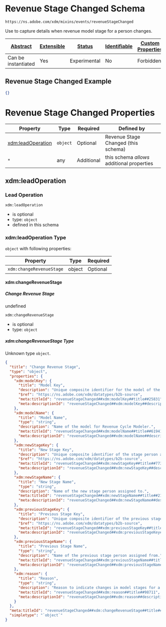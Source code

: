 
# Revenue Stage Changed Schema

```
https://ns.adobe.com/xdm/mixins/events/revenueStageChanged
```

Use to capture details when revenue model stage for a person changes.

| [Abstract](../../../../abstract.md) | [Extensible](../../../../extensions.md) | [Status](../../../../status.md) | [Identifiable](../../../../id.md) | [Custom Properties](../../../../extensions.md) | [Additional Properties](../../../../extensions.md) | Defined In |
|-------------------------------------|-----------------------------------------|---------------------------------|-----------------------------------|------------------------------------------------|----------------------------------------------------|------------|
| Can be instantiated | Yes | Experimental | No | Forbidden | Permitted | [fieldgroups/experience-event/events/revenueStageChanged.schema.json](fieldgroups/experience-event/events/revenueStageChanged.schema.json) |

## Revenue Stage Changed Example
```json
{}
```

# Revenue Stage Changed Properties

| Property | Type | Required | Defined by |
|----------|------|----------|------------|
| [xdm:leadOperation](#xdmleadoperation) | `object` | Optional | Revenue Stage Changed (this schema) |
| `*` | any | Additional | this schema *allows* additional properties |

## xdm:leadOperation
### Lead Operation

`xdm:leadOperation`
* is optional
* type: `object`
* defined in this schema

### xdm:leadOperation Type


`object` with following properties:


| Property | Type | Required |
|----------|------|----------|
| `xdm:changeRevenueStage`| object | Optional |



#### xdm:changeRevenueStage
##### Change Revenue Stage

undefined

`xdm:changeRevenueStage`
* is optional
* type: `object`

##### xdm:changeRevenueStage Type

Unknown type `object`.

```json
{
  "title": "Change Revenue Stage",
  "type": "object",
  "properties": {
    "xdm:modelKey": {
      "title": "Model Key",
      "description": "Unique composite identifier for the model of the Revenue Cycle Modeler.",
      "$ref": "https://ns.adobe.com/xdm/datatypes/b2b-source",
      "meta:titleId": "revenueStageChanged##xdm:modelKey##title##25831",
      "meta:descriptionId": "revenueStageChanged##xdm:modelKey##description##37271"
    },
    "xdm:modelName": {
      "title": "Model Name",
      "type": "string",
      "description": "Name of the model for Revenue Cycle Modeler.",
      "meta:titleId": "revenueStageChanged##xdm:modelName##title##61941",
      "meta:descriptionId": "revenueStageChanged##xdm:modelName##description##64651"
    },
    "xdm:newStageKey": {
      "title": "New Stage Key",
      "description": "Unique composite identifier of the stage person assigned to.",
      "$ref": "https://ns.adobe.com/xdm/datatypes/b2b-source",
      "meta:titleId": "revenueStageChanged##xdm:newStageKey##title##7731",
      "meta:descriptionId": "revenueStageChanged##xdm:newStageKey##description##67771"
    },
    "xdm:newStageName": {
      "title": "New Stage Name",
      "type": "string",
      "description": "Name of the new stage person assigned to.",
      "meta:titleId": "revenueStageChanged##xdm:newStageName##title##21601",
      "meta:descriptionId": "revenueStageChanged##xdm:newStageName##description##80421"
    },
    "xdm:previousStageKey": {
      "title": "Previous Stage Key",
      "description": "Unique composite identifier of the previous stage person assigned from.",
      "$ref": "https://ns.adobe.com/xdm/datatypes/b2b-source",
      "meta:titleId": "revenueStageChanged##xdm:previousStageKey##title##52771",
      "meta:descriptionId": "revenueStageChanged##xdm:previousStageKey##description##92771"
    },
    "xdm:previousStageName": {
      "title": "Previous Stage Name",
      "type": "string",
      "description": "Name of the previous stage person assigned from.",
      "meta:titleId": "revenueStageChanged##xdm:previousStageName##title##53261",
      "meta:descriptionId": "revenueStageChanged##xdm:previousStageName##description##52311"
    },
    "xdm:reason": {
      "title": "Reason",
      "type": "string",
      "description": "Reason to indicate changes in model stages for a person.",
      "meta:titleId": "revenueStageChanged##xdm:reason##title##98711",
      "meta:descriptionId": "revenueStageChanged##xdm:reason##description##10861"
    }
  },
  "meta:titleId": "revenueStageChanged##xdm:changeRevenueStage##title##83221",
  "simpletype": "`object`"
}
```









